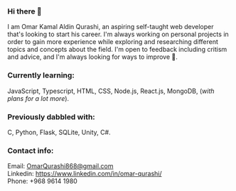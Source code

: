 ### Hi there 👋
I am Omar Kamal Aldin Qurashi, an aspiring self-taught web developer that's looking to start his career.
I'm always working on personal projects in order to gain more experience while exploring and researching different topics and concepts about the field.
I'm open to feedback including critism and advice, and I'm always looking for ways to improve 🙏.

### Currently learning:
JavaScript, Typescript, HTML, CSS, Node.js, React.js, MongoDB, (_with plans for a lot more_).

### Previously dabbled with:
C, Python, Flask, SQLite, Unity, C#.

### Contact info:
Email: OmarQurashi868@gmail.com  
Linkedin: https://www.linkedin.com/in/omar-qurashi/  
Phone: +968 9614 1980  
